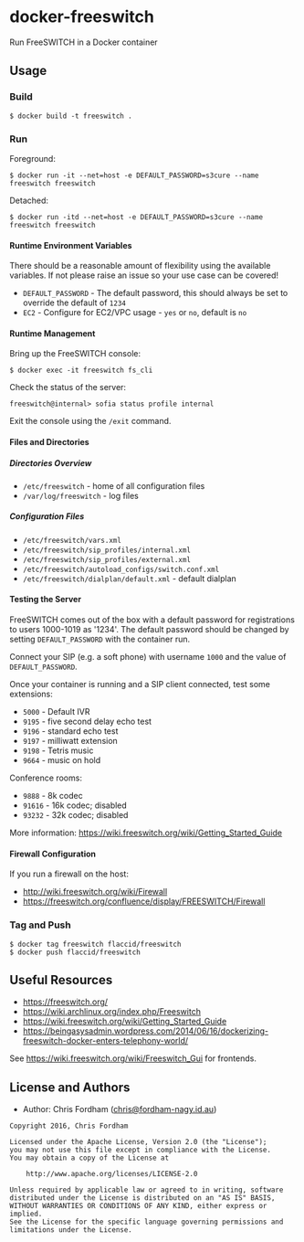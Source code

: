 # docker-freeswitch

Run FreeSWITCH in a Docker container

## Usage

### Build

    $ docker build -t freeswitch .

### Run

Foreground:

    $ docker run -it --net=host -e DEFAULT_PASSWORD=s3cure --name freeswitch freeswitch

Detached:

    $ docker run -itd --net=host -e DEFAULT_PASSWORD=s3cure --name freeswitch freeswitch

#### Runtime Environment Variables

There should be a reasonable amount of flexibility using the available variables. If not please raise an issue so your use case can be covered!

- `DEFAULT_PASSWORD` - The default password, this should always be set to override the default of `1234`
- `EC2` - Configure for EC2/VPC usage - `yes` or `no`, default is `no`

#### Runtime Management

Bring up the FreeSWITCH console:

    $ docker exec -it freeswitch fs_cli

Check the status of the server:

    freeswitch@internal> sofia status profile internal

Exit the console using the `/exit` command.

#### Files and Directories

##### Directories Overview

 * `/etc/freeswitch` - home of all configuration files
 * `/var/log/freeswitch` - log files

##### Configuration Files

 * `/etc/freeswitch/vars.xml`
 * `/etc/freeswitch/sip_profiles/internal.xml`
 * `/etc/freeswitch/sip_profiles/external.xml`
 * `/etc/freeswitch/autoload_configs/switch.conf.xml`
 * `/etc/freeswitch/dialplan/default.xml` - default dialplan

#### Testing the Server

FreeSWITCH comes out of the box with a default password for registrations to users 1000-1019 as '1234'.
The default password should be changed by setting `DEFAULT_PASSWORD` with the container run.

Connect your SIP (e.g. a soft phone) with username `1000` and the value of `DEFAULT_PASSWORD`.

Once your container is running and a SIP client connected, test some extensions:

 * `5000` - Default IVR
 * `9195` - five second delay echo test
 * `9196` - standard echo test
 * `9197` - milliwatt extension
 * `9198` - Tetris music
 * `9664` - music on hold

 Conference rooms:
 * `9888` - 8k codec
 * `91616` - 16k codec; disabled
 * `93232` - 32k codec; disabled

More information: https://wiki.freeswitch.org/wiki/Getting_Started_Guide

#### Firewall Configuration

If you run a firewall on the host:

- http://wiki.freeswitch.org/wiki/Firewall
- https://freeswitch.org/confluence/display/FREESWITCH/Firewall

### Tag and Push

    $ docker tag freeswitch flaccid/freeswitch
    $ docker push flaccid/freeswitch

## Useful Resources

- https://freeswitch.org/
- https://wiki.archlinux.org/index.php/Freeswitch
- https://wiki.freeswitch.org/wiki/Getting_Started_Guide
- https://beingasysadmin.wordpress.com/2014/06/16/dockerizing-freeswitch-docker-enters-telephony-world/

See https://wiki.freeswitch.org/wiki/Freeswitch_Gui for frontends.

License and Authors
-------------------
- Author: Chris Fordham (<chris@fordham-nagy.id.au>)

```text
Copyright 2016, Chris Fordham

Licensed under the Apache License, Version 2.0 (the "License");
you may not use this file except in compliance with the License.
You may obtain a copy of the License at

    http://www.apache.org/licenses/LICENSE-2.0

Unless required by applicable law or agreed to in writing, software
distributed under the License is distributed on an "AS IS" BASIS,
WITHOUT WARRANTIES OR CONDITIONS OF ANY KIND, either express or implied.
See the License for the specific language governing permissions and
limitations under the License.
```

